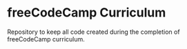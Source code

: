 # freeCodeCamp Curriculum

Repository to keep all code created during the completion of freeCodeCamp curriculum.
